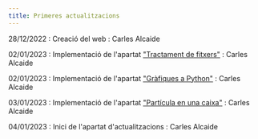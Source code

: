 ```yaml
---
title: Primeres actualitzacions
---
```


28/12/2022
: Creació del web
  : Carles Alcaide

02/01/2023
: Implementació de l'apartat ["Tractament de fitxers"](fitxers.md)
  : Carles Alcaide

02/01/2023
: Implementació de l'apartat ["Gràfiques a Python"](grafiques.md)
  : Carles Alcaide

03/01/2023
: Implementació de l'apartat ["Partícula en una caixa"](part_caixa.md)
  : Carles Alcaide

04/01/2023
: Inici de l'apartat d'actualitzacions
  : Carles Alcaide
